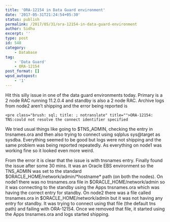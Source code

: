 ```yaml
---
title: 'ORA-12154 in Data Guard environment'
date: '2017-05-31T21:24:54+05:30'
status: publish
permalink: /2017/05/31/ora-12154-in-data-guard-environment
author: Sidhu
excerpt: ''
type: post
id: 548
category:
    - Database
tag:
    - 'Data Guard'
    - ORA-12154
post_format: []
wpsd_autopost:
    - '1'
---
```

Hit this silly issue in one of the data guard environments today. Primary is a 2 node RAC running 11.2.0.4 and standby is also a 2 node RAC. Archive logs from node2 aren’t shipping and the error being reported is

```
<pre class="brush: sql; title: ; notranslate" title="">ORA-12154: TNS:could not resolve the connect identifier specified
```

We tried usual things like going to $TNS\_ADMIN, checking the entry in tnsnames.ora and then also trying to connect using sqlplus sys@target as sysdba. Everything seemed to be good but logs were not shipping and the same problem was being reported repeatedly. As everything on node1 was working fine so it looked even more weird.

From the error it is clear that the issue is with tnsnames entry. Finally found the issue after some 30 mins. It was an Oracle EBS environment so the TNS\_ADMIN was set to the standard $ORACLE\_HOME/network/admin/\*hostname\* path (on both the nodes). On node1 there was no tnsnames.ora file in $ORACLE\_HOME/network/admin so it was connecting to the standby using the Apps tnsnames.ora which was having the correct entry for standby. On node2 there was a file called tnsnames.ora in $ORACLE\_HOME/network/admin but it was not having any entry for standby. It was trying to connect using that file (the default tns path) and failing with ORA-12154. Once we removed that file, it started using the Apps tnsnames.ora and logs started shipping.
